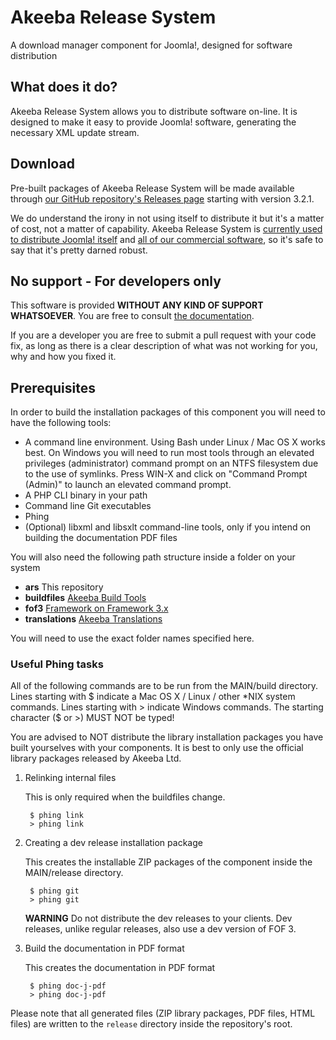 # Akeeba Release System

A download manager component for Joomla!, designed for software distribution

## What does it do?

Akeeba Release System allows you to distribute software on-line. It is designed to make it easy to provide Joomla! software, generating the necessary XML update stream. 

## Download

Pre-built packages of Akeeba Release System will be made available through [our GitHub repository's Releases page](https://github.com/akeeba/release-system/releases) starting with version 3.2.1.

We do understand the irony in not using itself to distribute it but it's a matter of cost, not a matter of capability. Akeeba Release System is [currently used to distribute Joomla! itself](https://downloads.joomla.org/) and [all of our commercial software](https://www.akeebabackup.com/download.html), so it's safe to say that it's pretty darned robust. 

## No support - For developers only

This software is provided **WITHOUT ANY KIND OF SUPPORT WHATSOEVER**. You are free to consult [the documentation](https://github.com/akeeba/release-system/wiki).

If you are a developer you are free to submit a pull request with your code fix, as long as there is a clear description of what was not working for you, why and how you fixed it. 
 
## Prerequisites

In order to build the installation packages of this component you will need to have the following tools:

* A command line environment. Using Bash under Linux / Mac OS X works best. On Windows you will need to run most tools through an elevated privileges (administrator) command prompt on an NTFS filesystem due to the use of symlinks. Press WIN-X and click on "Command Prompt (Admin)" to launch an elevated command prompt.
* A PHP CLI binary in your path
* Command line Git executables
* Phing
* (Optional) libxml and libsxlt command-line tools, only if you intend on building the documentation PDF files

You will also need the following path structure inside a folder on your system

* **ars** This repository
* **buildfiles** [Akeeba Build Tools](https://github.com/akeeba/buildfiles)
* **fof3** [Framework on Framework 3.x](https://github.com/akeeba/fof)
* **translations** [Akeeba Translations](https://github.com/akeeba/translations)

You will need to use the exact folder names specified here.

### Useful Phing tasks

All of the following commands are to be run from the MAIN/build directory.
Lines starting with $ indicate a Mac OS X / Linux / other *NIX system commands.
Lines starting with > indicate Windows commands. The starting character ($ or >)
MUST NOT be typed!

You are advised to NOT distribute the library installation packages you have built yourselves with your components. It
is best to only use the official library packages released by Akeeba Ltd.

1. Relinking internal files

   This is only required when the buildfiles change.

		$ phing link
		> phing link

1. Creating a dev release installation package

   This creates the installable ZIP packages of the component inside the
   MAIN/release directory.

		$ phing git
		> phing git
		
   **WARNING** Do not distribute the dev releases to your clients. Dev releases, unlike regular releases, also use a
   dev version of FOF 3.

1. Build the documentation in PDF format

   This creates the documentation in PDF format

		$ phing doc-j-pdf
		> phing doc-j-pdf


Please note that all generated files (ZIP library packages, PDF files, HTML files) are written to the
`release` directory inside the repository's root.
